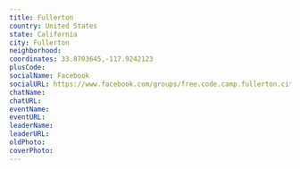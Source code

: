 ```yaml
---
title: Fullerton
country: United States
state: California
city: Fullerton
neighborhood: 
coordinates: 33.8703645,-117.9242123
plusCode:
socialName: Facebook
socialURL: https://www.facebook.com/groups/free.code.camp.fullerton.city/
chatName:
chatURL:
eventName:
eventURL:
leaderName:
leaderURL:
oldPhoto: 
coverPhoto:
---
```

